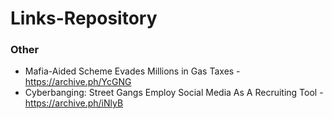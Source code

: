 # Links-Repository


### Other
- Mafia-Aided Scheme Evades Millions in Gas Taxes - https://archive.ph/YcGNG
- Cyberbanging: Street Gangs Employ Social Media As A Recruiting Tool - https://archive.ph/iNlyB